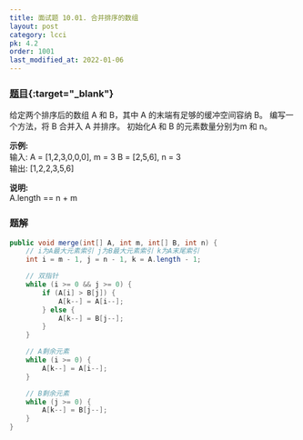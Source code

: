 ```yaml
---
title: 面试题 10.01. 合并排序的数组
layout: post
category: lcci
pk: 4.2
order: 1001
last_modified_at: 2022-01-06
---
```


### [题目](https://leetcode.cn/sorted-merge-lcci/){:target="_blank"}

给定两个排序后的数组 A 和 B，其中 A 的末端有足够的缓冲空间容纳 B。 
编写一个方法，将 B 合并入 A 并排序。 初始化A 和 B 的元素数量分别为m 和 n。

**示例:**  
输入: A = [1,2,3,0,0,0], m = 3 B = [2,5,6], n = 3    
输出: [1,2,2,3,5,6]

**说明:**  
A.length == n + m

### 题解

```java
public void merge(int[] A, int m, int[] B, int n) {
    // i为A最大元素索引 j为B最大元素索引 k为A末尾索引
    int i = m - 1, j = n - 1, k = A.length - 1;

    // 双指针
    while (i >= 0 && j >= 0) {
        if (A[i] > B[j]) {
            A[k--] = A[i--];
        } else {
            A[k--] = B[j--];
        }
    }

    // A剩余元素
    while (i >= 0) {
        A[k--] = A[i--];
    }

    // B剩余元素
    while (j >= 0) {
        A[k--] = B[j--];
    }
}
```